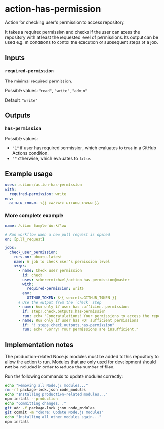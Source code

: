 # action-has-permission

Action for checking user's permission to access repository.

It takes a required permission and checks if the user can acess the repository with at least the requested level of permissions. Its output can be used e.g. in conditions to contol the execution of subsequent steps of a job.

## Inputs

### `required-permission`

The minimal required permission.

Possible values: `"read"`, `"write"`, `"admin"`

Default: `"write"`

## Outputs

### `has-permission`

Possible values:

- `"1"` if user has required permission, which evaluates to `true` in a GitHub Actions condition.
- `""` otherwise, which evaluates to `false`.

## Example usage

```yaml
uses: actions/action-has-permission
with:
  required-permission: write
env:
  GITHUB_TOKEN: ${{ secrets.GITHUB_TOKEN }}
```

### More complete example

```yaml
name: Action Sample Workflow

# Run workflow when a new pull request is opened
on: [pull_request]

jobs:
  check_user_permission:
    runs-on: ubuntu-latest
    name: A job to check user's permission level
    steps:
      - name: Check user permission
        id: check
        uses: scherermichael/action-has-permission@master
        with:
          required-permission: write
        env:
          GITHUB_TOKEN: ${{ secrets.GITHUB_TOKEN }}
      # Use the output from the `check` step
      - name: Run only if user has sufficient permissions
        if: steps.check.outputs.has-permission
        run: echo "Congratulations! Your permissions to access the repository are sufficient."
      - name: Run only if user has NOT sufficient permissions
        if: "! steps.check.outputs.has-permission"
        run: echo "Sorry! Your permissions are insufficient."
```

## Implementation notes

The production-related Node.js modules must be added to this repository to allow the action to run. Modules that are only used for development should **not** be included in order to reduce the number of files.

Run the following commands to update modules correctly:

```sh
echo "Removing all Node.js modules..."
rm -rf package-lock.json node_modules
echo "Installing production-related modules..."
npm install --production
echo "Committing changes..."
git add -f package-lock.json node_modules
git commit -m "chore: Update Node.js modules"
echo "Installing all other modules again..."
npm install
```
